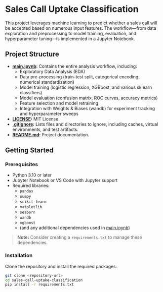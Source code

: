 # Sales Call Uptake Classification

This project leverages machine learning to predict whether a sales call will be accepted based on numerous input features. The workflow—from data exploration and preprocessing to model training, evaluation, and hyperparameter tuning—is implemented in a Jupyter Notebook.

## Project Structure

- **[main.ipynb](main.ipynb):** Contains the entire analysis workflow, including:
  - Exploratory Data Analysis (EDA)
  - Data pre-processing (train-test split, categorical encoding, numerical standardization)
  - Model training (logistic regression, XGBoost, and various sklearn classifiers)
  - Model evaluation (confusion matrix, ROC curves, accuracy metrics)
  - Feature selection and model retraining
  - Integration with Weights & Biases (wandb) for experiment tracking and hyperparameter sweeps
- **[LICENSE](LICENSE):** MIT License.
- **[.gitignore](.gitignore):** Lists files and directories to ignore, including caches, virtual environments, and test artifacts.
- **[README.md](README.md):** Project documentation.

## Getting Started

### Prerequisites

- Python 3.10 or later
- Jupyter Notebook or VS Code with Jupyter support
- Required libraries:
  - `pandas`
  - `numpy`
  - `scikit-learn`
  - `matplotlib`
  - `seaborn`
  - `wandb`
  - `xgboost`
  - (and any additional dependencies used in [main.ipynb](main.ipynb))

> **Note:** Consider creating a `requirements.txt` to manage these dependencies.

### Installation

Clone the repository and install the required packages:

```sh
git clone <repository-url>
cd sales-call-uptake-classification
pip install -r requirements.txt
```

